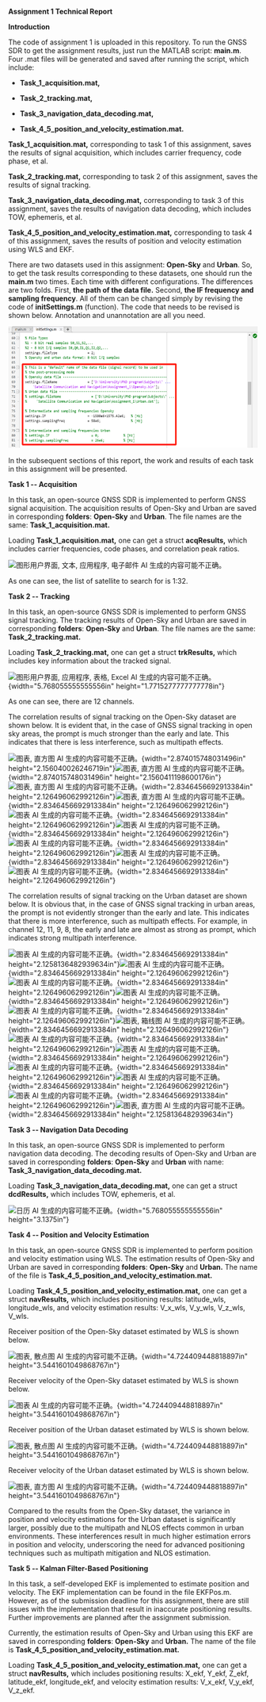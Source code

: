 **Assignment 1 Technical Report**

**Introduction**

The code of assignment 1 is uploaded in this repository. To run the GNSS
SDR to get the assignment results, just run the MATLAB script:
**main.m**. Four .mat files will be generated and saved after running
the script, which include:

- **Task_1_acquisition.mat,**

- **Task_2_tracking.mat,**

- **Task_3_navigation_data_decoding.mat,**

- **Task_4_5_position_and_velocity_estimation.mat.**

**Task_1_acquisition.mat,** corresponding to task 1 of this assignment,
saves the results of signal acquisition, which includes carrier
frequency, code phase, et al.

**Task_2_tracking.mat,** corresponding to task 2 of this assignment,
saves the results of signal tracking.

**Task_3_navigation_data_decoding.mat,** corresponding to task 3 of this
assignment, saves the results of navigation data decoding, which
includes TOW, ephemeris, et al.

**Task_4_5_position_and_velocity_estimation.mat,** corresponding to task
4 of this assignment, saves the results of position and velocity
estimation using WLS and EKF.

There are two datasets used in this assignment: **Open-Sky** and
**Urban**. So, to get the task results corresponding to these datasets,
one should run the **main.m** two times. Each time with different
configurations. The differences are two folds. First, **the path of the
data file.** Second, **the IF frequency and sampling frequency**. All of
them can be changed simply by revising the code of **initSettings.m**
(function). The code that needs to be revised is shown below. Annotation
and unannotation are all you need.

<img src="https://github.com/TheX1an/AAE6102-Assignment-1-LI-Bingxian/blob/main/media/image1.png" alt="描述" style="width:5.768055555555556in; height:2.5541666666666667in;">

In the subsequent sections of this report, the work and results of each
task in this assignment will be presented.

**Task 1 -- Acquisition**

In this task, an open-source GNSS SDR is implemented to perform GNSS
signal acquisition. The acquisition results of Open-Sky and Urban are
saved in corresponding **folders**: **Open-Sky** and **Urban**. The file
names are the same: **Task_1_acquisition.mat.**

Loading **Task_1_acquisition.mat,** one can get a struct **acqResults,**
which includes carrier frequencies, code phases, and correlation peak
ratios.

![图形用户界面, 文本, 应用程序, 电子邮件 AI
生成的内容可能不正确。](media/image2.png)

As one can see, the list of satellite to search for is 1:32.

**Task 2 -- Tracking**

In this task, an open-source GNSS SDR is implemented to perform GNSS
signal tracking. The tracking results of Open-Sky and Urban are saved in
corresponding **folders**: **Open-Sky** and **Urban**. The file names
are the same: **Task_2_tracking.mat.**

Loading **Task_2_tracking.mat,** one can get a struct **trkResults,**
which includes key information about the tracked signal.

![图形用户界面, 应用程序, 表格, Excel AI
生成的内容可能不正确。](media/image3.png){width="5.768055555555556in"
height="1.7715277777777778in"}

As one can see, there are 12 channels.

The correlation results of signal tracking on the Open-Sky dataset are
shown below. It is evident that, in the case of GNSS signal tracking in
open sky areas, the prompt is much stronger than the early and late.
This indicates that there is less interference, such as multipath
effects.

![图表, 直方图 AI
生成的内容可能不正确。](media/image4.png){width="2.874015748031496in"
height="2.156040026246719in"}![图表, 直方图 AI
生成的内容可能不正确。](media/image5.png){width="2.874015748031496in"
height="2.1560411198600176in"}![图表, 直方图 AI
生成的内容可能不正确。](media/image6.png){width="2.8346456692913384in"
height="2.126496062992126in"}![图表, 直方图 AI
生成的内容可能不正确。](media/image7.png){width="2.8346456692913384in"
height="2.126496062992126in"}![图表 AI
生成的内容可能不正确。](media/image8.png){width="2.8346456692913384in"
height="2.126496062992126in"}![图表 AI
生成的内容可能不正确。](media/image9.png){width="2.8346456692913384in"
height="2.126496062992126in"}![图表 AI
生成的内容可能不正确。](media/image10.png){width="2.8346456692913384in"
height="2.126496062992126in"}![图表 AI
生成的内容可能不正确。](media/image11.png){width="2.8346456692913384in"
height="2.126496062992126in"}![图表 AI
生成的内容可能不正确。](media/image12.png){width="2.8346456692913384in"
height="2.126496062992126in"}

The correlation results of signal tracking on the Urban dataset are
shown below. It is obvious that, in the case of GNSS signal tracking in
urban areas, the prompt is not evidently stronger than the early and
late. This indicates that there is more interference, such as multipath
effects. For example, in channel 12, 11, 9, 8, the early and late are
almost as strong as prompt, which indicates strong multipath
interference.

![图表 AI
生成的内容可能不正确。](media/image13.png){width="2.8346456692913384in"
height="2.1258136482939634in"}![图表 AI
生成的内容可能不正确。](media/image14.png){width="2.8346456692913384in"
height="2.126496062992126in"}![图表 AI
生成的内容可能不正确。](media/image15.png){width="2.8346456692913384in"
height="2.126496062992126in"}![图表 AI
生成的内容可能不正确。](media/image16.png){width="2.8346456692913384in"
height="2.126496062992126in"}![图表 AI
生成的内容可能不正确。](media/image17.png){width="2.8346456692913384in"
height="2.126496062992126in"}![图表, 箱线图 AI
生成的内容可能不正确。](media/image18.png){width="2.8346456692913384in"
height="2.126496062992126in"}![图表 AI
生成的内容可能不正确。](media/image19.png){width="2.8346456692913384in"
height="2.126496062992126in"}![图表 AI
生成的内容可能不正确。](media/image20.png){width="2.8346456692913384in"
height="2.126496062992126in"}![图表 AI
生成的内容可能不正确。](media/image21.png){width="2.8346456692913384in"
height="2.126496062992126in"}![图表 AI
生成的内容可能不正确。](media/image22.png){width="2.8346456692913384in"
height="2.126496062992126in"}![图表 AI
生成的内容可能不正确。](media/image23.png){width="2.8346456692913384in"
height="2.126496062992126in"}![图表, 直方图 AI
生成的内容可能不正确。](media/image24.png){width="2.8346456692913384in"
height="2.1258136482939634in"}

**Task 3 -- Navigation Data Decoding**

In this task, an open-source GNSS SDR is implemented to perform
navigation data decoding. The decoding results of Open-Sky and Urban are
saved in corresponding **folders**: **Open-Sky** and **Urban** with
name: **Task_3_navigation_data_decoding.mat.**

Loading **Task_3_navigation_data_decoding.mat,** one can get a struct
**dcdResults,** which includes TOW, ephemeris, et al.

![日历 AI
生成的内容可能不正确。](media/image25.png){width="5.768055555555556in"
height="3.1375in"}

**Task 4 -- Position and Velocity Estimation**

In this task, an open-source GNSS SDR is implemented to perform position
and velocity estimation using WLS. The estimation results of Open-Sky
and Urban are saved in corresponding **folders**: **Open-Sky** and
**Urban.** The name of the file is
**Task_4_5_position_and_velocity_estimation.mat.**

Loading **Task_4_5_position_and_velocity_estimation.mat,** one can get a
struct **navResults,** which includes positioning results: latitude_wls,
longitude_wls, and velocity estimation results: V_x_wls, V_y_wls,
V_z_wls, V_wls.

Receiver position of the Open-Sky dataset estimated by WLS is shown
below.

![图表, 散点图 AI
生成的内容可能不正确。](media/image26.png){width="4.724409448818897in"
height="3.5441601049868767in"}

Receiver velocity of the Open-Sky dataset estimated by WLS is shown
below.

![图表 AI
生成的内容可能不正确。](media/image27.png){width="4.724409448818897in"
height="3.5441601049868767in"}

Receiver position of the Urban dataset estimated by WLS is shown below.

![图表, 散点图 AI
生成的内容可能不正确。](media/image28.png){width="4.724409448818897in"
height="3.5441601049868767in"}

Receiver velocity of the Urban dataset estimated by WLS is shown below.

![图表, 直方图 AI
生成的内容可能不正确。](media/image29.png){width="4.724409448818897in"
height="3.5441601049868767in"}

Compared to the results from the Open-Sky dataset, the variance in
position and velocity estimations for the Urban dataset is significantly
larger, possibly due to the multipath and NLOS effects common in urban
environments. These interferences result in much higher estimation
errors in position and velocity, underscoring the need for advanced
positioning techniques such as multipath mitigation and NLOS estimation.

**Task 5 -- Kalman Filter-Based Positioning**

In this task, a self-developed EKF is implemented to estimate position
and velocity. The EKF implementation can be found in the file EKFPos.m.
However, as of the submission deadline for this assignment, there are
still issues with the implementation that result in inaccurate
positioning results. Further improvements are planned after the
assignment submission.

Currently, the estimation results of Open-Sky and Urban using this EKF
are saved in corresponding **folders**: **Open-Sky** and **Urban.** The
name of the file is **Task_4_5_position_and_velocity_estimation.mat.**

Loading **Task_4_5_position_and_velocity_estimation.mat,** one can get a
struct **navResults,** which includes positioning results: X_ekf, Y_ekf,
Z_ekf, latitude_ekf, longitude_ekf, and velocity estimation results:
V_x_ekf, V_y_ekf, V_z_ekf.
